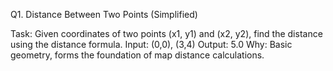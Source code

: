 Q1. Distance Between Two Points (Simplified)

Task: Given coordinates of two points (x1, y1) and (x2, y2), find the distance using the distance formula.
Input: (0,0), (3,4)
Output: 5.0
Why: Basic geometry, forms the foundation of map distance calculations.